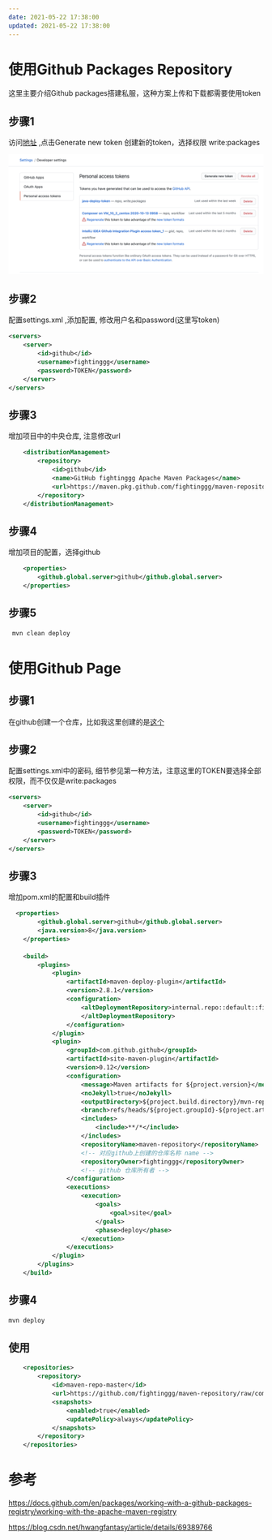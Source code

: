```yaml
---
date: 2021-05-22 17:38:00
updated: 2021-05-22 17:38:00
---
```


# 使用Github Packages Repository

这里主要介绍Github packages搭建私服，这种方案上传和下载都需要使用token

## 步骤1

访问[地址](https://github.com/settings/tokens) ,点击Generate new token 创建新的token，选择权限 write:packages

![](image-2021-05-22-17.39.54.125.png)



<!-- more -->

## 步骤2

配置settings.xml ,添加配置, 修改用户名和password(这里写token)

```xml
<servers>
    <server>
        <id>github</id>
        <username>fightinggg</username>
        <password>TOKEN</password>
    </server>
</servers>
```





## 步骤3

增加项目中的中央仓库, 注意修改url

```xml
    <distributionManagement>
        <repository>
            <id>github</id>
            <name>GitHub fightinggg Apache Maven Packages</name>
            <url>https://maven.pkg.github.com/fightinggg/maven-repository</url>
        </repository>
    </distributionManagement>
```



## 步骤4

增加项目的配置，选择github

```xml
    <properties>
        <github.global.server>github</github.global.server>
    </properties>
```



## 步骤5

```sh
 mvn clean deploy
```



# 使用Github Page

## 步骤1

在github创建一个仓库，比如我这里创建的是[这个](https://github.com/fightinggg/maven-repository)

## 步骤2

配置settings.xml中的密码, 细节参见第一种方法，注意这里的TOKEN要选择全部权限，而不仅仅是write:packages

```xml
<servers>
    <server>
        <id>github</id>
        <username>fightinggg</username>
        <password>TOKEN</password>
    </server>
</servers>
```

## 步骤3

增加pom.xml的配置和build插件

```xml
  <properties>
        <github.global.server>github</github.global.server>
        <java.version>8</java.version>
    </properties>

    <build>
        <plugins>
            <plugin>
                <artifactId>maven-deploy-plugin</artifactId>
                <version>2.8.1</version>
                <configuration>
                    <altDeploymentRepository>internal.repo::default::file://${project.build.directory}/mvn-repo
                    </altDeploymentRepository>
                </configuration>
            </plugin>
            <plugin>
                <groupId>com.github.github</groupId>
                <artifactId>site-maven-plugin</artifactId>
                <version>0.12</version>
                <configuration>
                    <message>Maven artifacts for ${project.version}</message>
                    <noJekyll>true</noJekyll>
                    <outputDirectory>${project.build.directory}/mvn-repo</outputDirectory>
                    <branch>refs/heads/${project.groupId}-${project.artifactId}-${project.version}</branch>
                    <includes>
                        <include>**/*</include>
                    </includes>
                    <repositoryName>maven-repository</repositoryName>
                    <!-- 对应github上创建的仓库名称 name -->
                    <repositoryOwner>fightinggg</repositoryOwner>
                    <!-- github 仓库所有者 -->
                </configuration>
                <executions>
                    <execution>
                        <goals>
                            <goal>site</goal>
                        </goals>
                        <phase>deploy</phase>
                    </execution>
                </executions>
            </plugin>
        </plugins>
    </build>
```

## 步骤4

```sh
mvn deploy
```



## 使用

```xml
    <repositories>
        <repository>
            <id>maven-repo-master</id>
            <url>https://github.com/fightinggg/maven-repository/raw/com.oj.polinoj-sandbox-open-api-0.0.1-SNAPSHOT/</url>
            <snapshots>
                <enabled>true</enabled>
                <updatePolicy>always</updatePolicy>
            </snapshots>
        </repository>
    </repositories>
```



# 参考

https://docs.github.com/en/packages/working-with-a-github-packages-registry/working-with-the-apache-maven-registry

https://blog.csdn.net/hwangfantasy/article/details/69389766